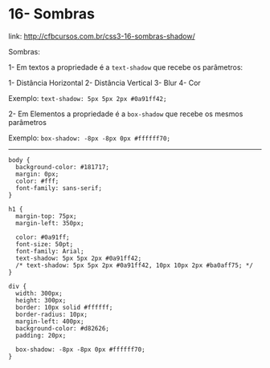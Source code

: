 # 16- Sombras

link: http://cfbcursos.com.br/css3-16-sombras-shadow/

Sombras:

1- Em textos a propriedade é a `text-shadow` que recebe os parâmetros:

1- Distância Horizontal 2- Distância Vertical 3- Blur 4- Cor

Exemplo: `text-shadow: 5px 5px 2px #0a91ff42;`

2- Em Elementos a propriedade é a `box-shadow` que recebe os mesmos parâmetros

Exemplo: `box-shadow: -8px -8px 0px #ffffff70;`

---

```
body {
  background-color: #181717;
  margin: 0px;
  color: #fff;
  font-family: sans-serif;
}

h1 {
  margin-top: 75px;
  margin-left: 350px;

  color: #0a91ff;
  font-size: 50pt;
  font-family: Arial;
  text-shadow: 5px 5px 2px #0a91ff42;
  /* text-shadow: 5px 5px 2px #0a91ff42, 10px 10px 2px #ba0aff75; */
}

div {
  width: 300px;
  height: 300px;
  border: 10px solid #ffffff;
  border-radius: 10px;
  margin-left: 400px;
  background-color: #d82626;
  padding: 20px;

  box-shadow: -8px -8px 0px #ffffff70;
}
```

